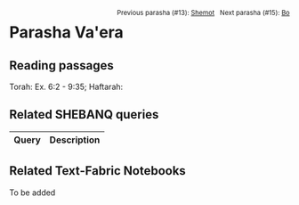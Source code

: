 <span style="float: right;"><sup>Previous parasha (#13): <a href="../13%20-%20Shemot/README.md#start">Shemot</a> &nbsp;&nbsp;Next parasha (#15): <a href="../15%20-%20Bo/README.md#start">Bo</a></sup></span>

# Parasha Va'era

## Reading passages

Torah: Ex. 6:2 - 9:35; 
Haftarah: 

## Related SHEBANQ queries

Query | Description
--- | ---


## Related Text-Fabric Notebooks

To be added
